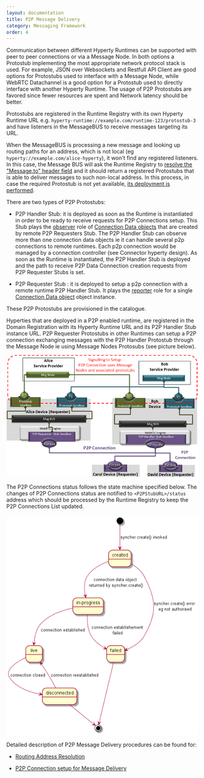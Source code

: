 ```yaml
---
layout: documentation
title: P2P Message Delivery
category: Messaging Framework
order: 4
---
```



Communication between different Hyperty Runtimes can be supported with peer to peer connections or via a Message Node. In both options a Protostub implementing the most appropriate network protocol stack is used. For example,  JSON over Websockets and  Restfull API Client are good options for Protostubs used to interface with a Message Node, while WebRTC Datachannel is a good option for a Protostub used to directly interface with another Hyperty Runtime. The usage of P2P Protostubs are favored since fewer resources are spent and Network latency should be better.

Protostubs are registered in the Runtime Registry with its own Hyperty Runtime URL e.g. `hyperty-runtime://example.com/runtime-123/protostub-3` and have listeners in the MessageBUS to receive messages targeting its URL.

When the MessageBUS is processing a new message and looking up routing paths for an address, which is not local (eg `hyperty://example.com/alice-hyperty`), it won't find any registered listeners. In this case, the Message BUS will ask the Runtime Registry to [resolve the "Message.to" header field](../dynamic-view/basics/resolve-routing-address.md) and it should return a registered Protostubs that is able to deliver messages to such non-local address. In this process, in case the required Protostub is not yet available, [its deployment is performed](../dynamic-view/basics/deploy-protostub.md).

There are two types of P2P Protostubs:

* P2P Handler Stub: it is deployed as soon as the Runtime is instantiated in order to be ready to receive requests for P2P Connections setup. This Stub plays the [observer](p2p-data-sync.md) role of [Connection Data objects](../datamodel/data-objects/connection) that are created by remote P2P Requesters Stub. The P2P Handler Stub can observe more than one connection data objects ie it can handle several p2p connections to remote runtimes. Each p2p connection would be managed by a connection controller (see Connector hyperty design). As soon as the Runtime is instantiated, the P2P Handler Stub is deployed and the path to receive P2P Data Connection creation requests from P2P Requester Stubs is set.
+ P2P Requester Stub : it is deployed to setup a p2p connection with a remote runtime  P2P Handler Stub. It plays the [reporter](../concepts/p2p-data-sync.md) role for a single [Connection Data object](../datamodel/data-objects/connection) object instance.

These P2P Protostubs are provisioned in the catalogue.

Hyperties that are deployed in a P2P enabled runtime, are registered in the Domain Registration with its Hyperty Runtime URL and its P2P Handler Stub instance URL. P2P Requester Protostubs in other Runtimes can setup a P2P connection exchanging messages with the P2P Handler Protostub through the Message Node ie using Message Nodes Protosubs (see picture below).

![P2P Protostubs](p2p-protostub.png)

The P2P Connections status follows the state machine specified below. The changes of P2P Connections status are notified to `<P2PStubURL>/status` address which should be processed by the Runtime Registry to keep the P2P Connections List updated.

![P2P Connection State Machine](p2p-connection-state-machine.png)

Detailed description of P2P Message Delivery procedures can be found for:

 * [Routing Address Resolution](../dynamic-view/basics/resolve-routing-address.md)

 * [P2P Connection setup for Message Delivery](../dynamic-view/basics/p2p-setup.md)
